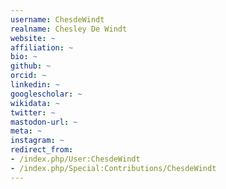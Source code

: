 ```yaml
---
username: ChesdeWindt
realname: Chesley De Windt
website: ~
affiliation: ~
bio: ~
github: ~
orcid: ~
linkedin: ~
googlescholar: ~
wikidata: ~
twitter: ~
mastodon-url: ~
meta: ~
instagram: ~
redirect_from:
- /index.php/User:ChesdeWindt
- /index.php/Special:Contributions/ChesdeWindt
---
```


